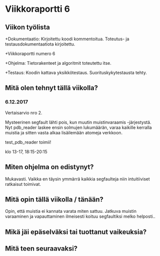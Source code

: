 # Viikkoraportti 6

## Viikon työlista

+Dokumentaatio: Kirjoitettu koodi kommentoitua. Toteutus- ja testausdokumentaatiota kirjoitettu.

+Viikkoraportti numero 6

+Ohjelma: Tietorakenteet ja algoritmit toteutettu itse.

+Testaus: Koodin kattava yksikkötestaus. Suorituskykytestausta tehty.

## Mitä olen tehnyt tällä viikolla?

### 6.12.2017
Vertaisarvio nro 2.

Mysteerinen segfault lähti pois, kun muutin muistinvaraamis -järjestystä.
Nyt pdb_reader laskee ensin solmujen lukumäärän,
varaa kaikille kerralla muistia ja sitten vasta alkaa lisäilemään atomeja verkkoon.

test_pdb_reader toimii!

klo 13-17, 18:15-20:15

## Miten ohjelma on edistynyt?
Mukavasti.
Vaikka en täysin ymmärrä kaikkia segfaulteja niin intuitiiviset ratkaisut toimivat.

## Mitä opin tällä viikolla / tänään?
Opin, että muistia ei kannata varata miten sattuu.
Jatkuva muistin varaaminen ja vapauttaminen ilmeisesti koituu segfaultiksi melko helposti..

## Mikä jäi epäselväksi tai tuottanut vaikeuksia?

## Mitä teen seuraavaksi?
